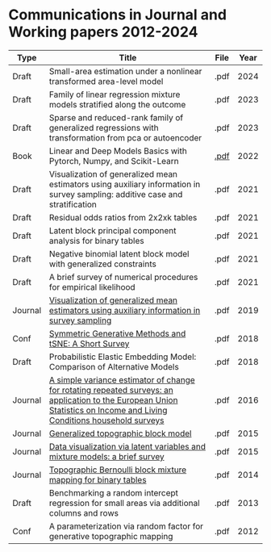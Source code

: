 # Communications in Journal and Working papers 2012-2024

| Type | Title | File |Year |
| --- | --- | --- | --- |
| Draft | Small-area estimation under a nonlinear transformed area-level model | .pdf | 2024 |
| Draft | Family of linear regression mixture models stratified along the outcome | .pdf | 2023 |
| Draft | Sparse and reduced-rank family of generalized regressions with transformation from pca or autoencoder | .pdf | 2023 |
| Book | Linear and Deep Models Basics with Pytorch, Numpy, and Scikit-Learn | [.pdf](https://github.com/rpriam/book1/blob/main/text/book_pytorch_scikit_learn_numpy.pdf) | 2022 |
| Draft | Visualization of generalized mean estimators using auxiliary information in survey sampling: additive case and stratification | .pdf | 2021 |
| Draft | Residual odds ratios from 2x2xk tables | .pdf | 2021 |
| Draft | Latent block principal component analysis for binary tables | .pdf | 2021 |
| Draft | Negative binomial latent block model with generalized constraints | .pdf | 2021 |
| Draft | A brief survey of numerical procedures for empirical likelihood | .pdf | 2021 |
| Journal | [Visualization of generalized mean estimators using auxiliary information in survey sampling](https://www.tandfonline.com/doi/full/10.1080/03610926.2019.1601224) | .pdf | 2019 |
| Conf | [Symmetric Generative Methods and tSNE: A Short Survey](https://www.scitepress.org/Link.aspx?doi=10.5220/0006684303560363) | .pdf | 2018 |
| Draft | Probabilistic Elastic Embedding Model: Comparison of Alternative Models | .pdf | 2018 |
| Journal | [A simple variance estimator of change for rotating repeated surveys: an application to the European Union Statistics on Income and Living Conditions household surveys](https://www.jstor.org/stable/43965804) | .pdf | 2016 |
| Journal | [Generalized topographic block model](https://www.sciencedirect.com/science/article/pii/S0925231215012795) | .pdf | 2015 |
| Journal |  [Data visualization via latent variables and mixture models: a brief survey](https://link.springer.com/article/10.1007/s10044-015-0521-z) | .pdf | 2015 |
| Journal | [Topographic Bernoulli block mixture mapping for binary tables](https://link.springer.com/article/10.1007/s10044-014-0368-8) | .pdf | 2014 |
| Draft | Benchmarking a random intercept regression for small areas via additional columns and rows | .pdf | 2013 |
| Conf | A parameterization via random factor for generative topographic mapping | .pdf | 2012 |





